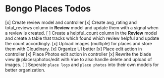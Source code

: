 # Bongo Places Todos

[x] Create review model and controller
[x] Create avg_rating and total_reviews column in **Review** model and update them with a signal when a review is created.
[ ] Create a helpful_count column in the **Review** model and create a table that tracks which found which review helpful and update the count accordingly.
[x] Upload images (multiple) for places and store them with Cloudinary.
[x] Organize UI better
[x] Place edit action in controller
[x] Place Photos edit action in controller
[x] Rewrite the blade view @ places/photos/edit with Vue to also handle delete and upload of images.
[ ] Seperate `place logo` and `place photos` into their own models for better organization.
